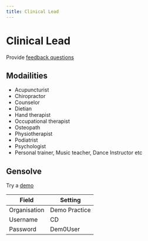 ```yaml
---
title: Clinical Lead
---
```


# Clinical Lead

Provide [feedback questions](../../support/feedback-questions.md)

## Modailities

- Acupuncturist
- Chiropractor
- Counselor
- Dietian
- Hand therapist
- Occupational therapist
- Osteopath
- Physiotherapist
- Podiatrist
- Psychologist
- Personal trainer, Music teacher, Dance Instructor etc

## Gensolve

Try a [demo](/journey/demo/)

| Field        | Setting       |
| ------------ | ------------- |
| Organisation | Demo Practice |
| Username     | CD            |
| Password     | Dem0User      |
